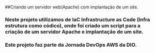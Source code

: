 ##Criando um servidor web(Apache) com implantação de um site.

### Neste projeto utilizamos de IaC Infrastructure as Code (Infra estrutura como códico), onde foi criado um script para a criação de um servidor Apache e implantação de um site.
### Este projeto faz parte da Jornada DevOps AWS da DIO.
